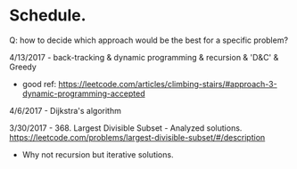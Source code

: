 # Schedule.

Q: how to decide which approach would be the best for a specific problem?

4/13/2017 - back-tracking & dynamic programming & recursion & 'D&C' & Greedy
- good ref: https://leetcode.com/articles/climbing-stairs/#approach-3-dynamic-programming-accepted

4/6/2017 - Dijkstra's algorithm 

3/30/2017 - 368. Largest Divisible Subset - Analyzed solutions. 
https://leetcode.com/problems/largest-divisible-subset/#/description
- Why not recursion but iterative solutions.

